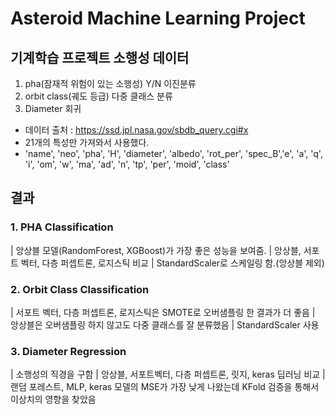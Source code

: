 # Asteroid Machine Learning Project

## 기계학습 프로젝트 소행성 데이터

1. pha(잠재적 위험이 있는 소행성) Y/N 이진분류
2. orbit class(궤도 등급) 다중 클래스 분류
3. Diameter 회귀


- 데이터 출처 : https://ssd.jpl.nasa.gov/sbdb_query.cgi#x
- 21개의 특성만 가져와서 사용했다.
- 'name', 'neo', 'pha', 'H', 'diameter', 'albedo', 'rot_per', 'spec_B','e', 'a', 'q', 'i', 'om', 'w', 'ma', 'ad', 'n', 'tp', 'per', 'moid', 'class'


## 결과

### 1. PHA Classification
| 앙상블 모델(RandomForest, XGBoost)가 가장 좋은 성능을 보여줌.
| 앙상블, 서포트 벡터, 다층 퍼셉트론, 로지스틱 비교
| StandardScaler로 스케일링 함.(앙상블 제외)


### 2. Orbit Class Classification
| 서포트 벡터, 다층 퍼셉트론, 로지스틱은 SMOTE로 오버샘플링 한 결과가 더 좋음
| 앙상블은 오버샘플링 하지 않고도 다중 클래스를 잘 분류했음
| StandardScaler 사용

### 3. Diameter Regression
| 소행성의 직경을 구함
| 앙상블, 서포트벡터, 다층 퍼셉트론, 릿지, keras 딥러닝 비교
| 랜덤 포레스트, MLP, keras 모델의 MSE가 가장 낮게 나왔는데 KFold 검증을 통해서 이상치의 영향을 찾았음


